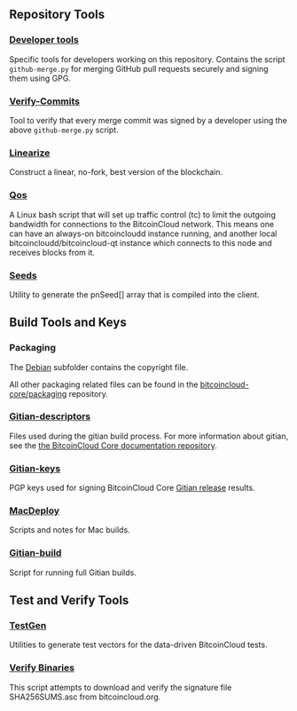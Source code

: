 Repository Tools
---------------------

### [Developer tools](/contrib/devtools) ###
Specific tools for developers working on this repository.
Contains the script `github-merge.py` for merging GitHub pull requests securely and signing them using GPG.

### [Verify-Commits](/contrib/verify-commits) ###
Tool to verify that every merge commit was signed by a developer using the above `github-merge.py` script.

### [Linearize](/contrib/linearize) ###
Construct a linear, no-fork, best version of the blockchain.

### [Qos](/contrib/qos) ###

A Linux bash script that will set up traffic control (tc) to limit the outgoing bandwidth for connections to the BitcoinCloud network. This means one can have an always-on bitcoincloudd instance running, and another local bitcoincloudd/bitcoincloud-qt instance which connects to this node and receives blocks from it.

### [Seeds](/contrib/seeds) ###
Utility to generate the pnSeed[] array that is compiled into the client.

Build Tools and Keys
---------------------

### Packaging ###
The [Debian](/contrib/debian) subfolder contains the copyright file.

All other packaging related files can be found in the [bitcoincloud-core/packaging](https://github.com/bitcoincloud-core/packaging) repository.

### [Gitian-descriptors](/contrib/gitian-descriptors) ###
Files used during the gitian build process. For more information about gitian, see the [the BitcoinCloud Core documentation repository](https://github.com/bitcoincloud-core/docs).

### [Gitian-keys](/contrib/gitian-keys)
PGP keys used for signing BitcoinCloud Core [Gitian release](/doc/release-process.md) results.

### [MacDeploy](/contrib/macdeploy) ###
Scripts and notes for Mac builds. 

### [Gitian-build](/contrib/gitian-build.py) ###
Script for running full Gitian builds.

Test and Verify Tools 
---------------------

### [TestGen](/contrib/testgen) ###
Utilities to generate test vectors for the data-driven BitcoinCloud tests.

### [Verify Binaries](/contrib/verifybinaries) ###
This script attempts to download and verify the signature file SHA256SUMS.asc from bitcoincloud.org.
